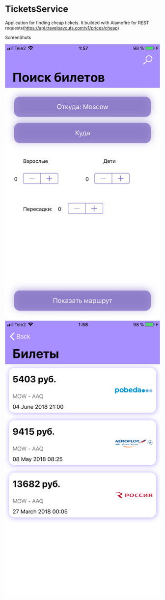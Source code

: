 # TicketsService
Application for finding cheap tickets. It builded with Alamofire for REST requests(https://api.travelpayouts.com/v1/prices/cheap)

ScreenShots

![alt text](https://github.com/Booharin/TicketsService/blob/master/img/IMG_9984.PNG)
![alt text](https://github.com/Booharin/TicketsService/blob/master/img/IMG_9985.PNG)
